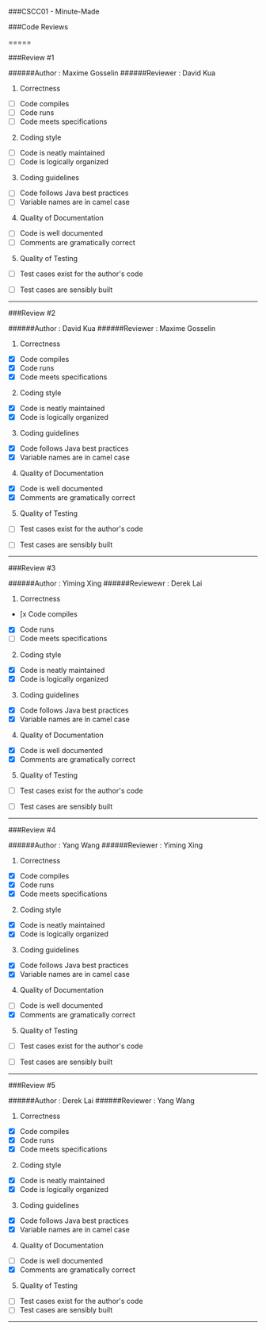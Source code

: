 ###CSCC01 - Minute-Made

###Code Reviews

=====

###Review #1

######Author : Maxime Gosselin
######Reviewer : David Kua


1. Correctness
  - [ ] Code compiles
  - [ ] Code runs
  - [ ] Code meets specifications
2. Coding style
  - [ ] Code is neatly maintained
  - [ ] Code is logically organized
3. Coding guidelines
  - [ ] Code follows Java best practices
  - [ ] Variable names are in camel case
4. Quality of Documentation
  - [ ] Code is well documented
  - [ ] Comments are gramatically correct
5. Quality of Testing
  - [ ] Test cases exist for the author's code
  - [ ] Test cases are sensibly built


---


###Review #2

######Author : David Kua
######Reviewer : Maxime Gosselin


1. Correctness
  - [x] Code compiles
  - [x] Code runs
  - [x] Code meets specifications
2. Coding style
  - [x] Code is neatly maintained
  - [x] Code is logically organized
3. Coding guidelines
  - [x] Code follows Java best practices
  - [x] Variable names are in camel case
4. Quality of Documentation
  - [x] Code is well documented
  - [x] Comments are gramatically correct
5. Quality of Testing
  - [ ] Test cases exist for the author's code
  - [ ] Test cases are sensibly built


---

###Review #3

######Author : Yiming Xing
######Reviewewr : Derek Lai


1. Correctness
  - [x Code compiles
  - [x] Code runs
  - [ ] Code meets specifications
2. Coding style
  - [x] Code is neatly maintained
  - [x] Code is logically organized
3. Coding guidelines
  - [x] Code follows Java best practices
  - [x] Variable names are in camel case
4. Quality of Documentation
  - [x] Code is well documented
  - [x] Comments are gramatically correct
5. Quality of Testing
  - [ ] Test cases exist for the author's code
  - [ ] Test cases are sensibly built


---

###Review #4

######Author : Yang Wang
######Reviewer : Yiming Xing



1. Correctness
  - [x] Code compiles
  - [x] Code runs
  - [x] Code meets specifications
2. Coding style
  - [x] Code is neatly maintained
  - [x] Code is logically organized
3. Coding guidelines
  - [x] Code follows Java best practices
  - [x] Variable names are in camel case
4. Quality of Documentation
  - [ ] Code is well documented
  - [x] Comments are gramatically correct
5. Quality of Testing
  - [ ] Test cases exist for the author's code
  - [ ] Test cases are sensibly built


---

###Review #5

######Author : Derek Lai
######Reviewer : Yang Wang


1. Correctness
  - [x] Code compiles
  - [x] Code runs
  - [x] Code meets specifications
2. Coding style
  - [x] Code is neatly maintained
  - [x] Code is logically organized
3. Coding guidelines
  - [x] Code follows Java best practices
  - [x] Variable names are in camel case
4. Quality of Documentation
  - [ ] Code is well documented
  - [x] Comments are gramatically correct
5. Quality of Testing
  - [ ] Test cases exist for the author's code
  - [ ] Test cases are sensibly built

---
